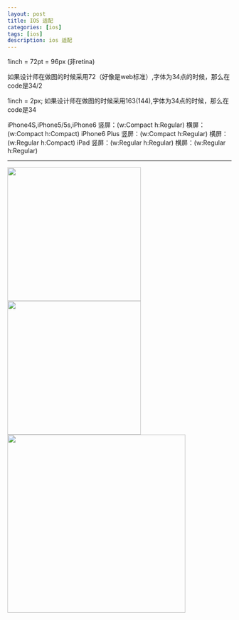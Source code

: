 ```yaml
---
layout: post
title: IOS 适配
categories: [ios]
tags: [ios]
description: ios 适配
---
```


1inch = 72pt = 96px (非retina)

如果设计师在做图的时候采用72（好像是web标准）,字体为34点的时候，那么在code是34/2

1inch = 2px;
如果设计师在做图的时候采用163(144),字体为34点的时候，那么在code是34


iPhone4S,iPhone5/5s,iPhone6
竖屏：(w:Compact h:Regular)
横屏：(w:Compact h:Compact)
iPhone6 Plus
竖屏：(w:Compact h:Regular)
横屏：(w:Regular h:Compact)
iPad
竖屏：(w:Regular h:Regular)
横屏：(w:Regular h:Regular)

--------------------------------------------------------------------------------------------

 <img src="{{ site.BASE_PATH }}/assets/ico/ios-device-px.png" height="300"  class="img-rounded author-image" />

 <img src="{{ site.BASE_PATH }}/assets/ico/ios-icons.png" height="300"  class="img-rounded author-image" />

 <img src="{{ site.BASE_PATH }}/assets/ico/ios-iocons2.png" height="400"  class="img-rounded author-image" />









